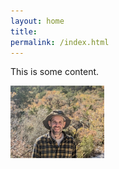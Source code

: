 ```yaml
---
layout: home
title: 
permalink: /index.html
---
```


This is some content.

<img src="/assets/images/profile.jpg" alt="Girl in a jacket" width="150">